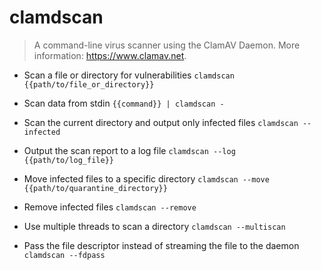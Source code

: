 # clamdscan
> A command-line virus scanner using the ClamAV Daemon.
> More information: <https://www.clamav.net>.

- Scan a file or directory for vulnerabilities
`clamdscan {{path/to/file_or_directory}}`

- Scan data from stdin
`{{command}} | clamdscan -`

- Scan the current directory and output only infected files
`clamdscan --infected`

- Output the scan report to a log file
`clamdscan --log {{path/to/log_file}}`

- Move infected files to a specific directory
`clamdscan --move {{path/to/quarantine_directory}}`

- Remove infected files
`clamdscan --remove`

- Use multiple threads to scan a directory
`clamdscan --multiscan`

- Pass the file descriptor instead of streaming the file to the daemon
`clamdscan --fdpass`
